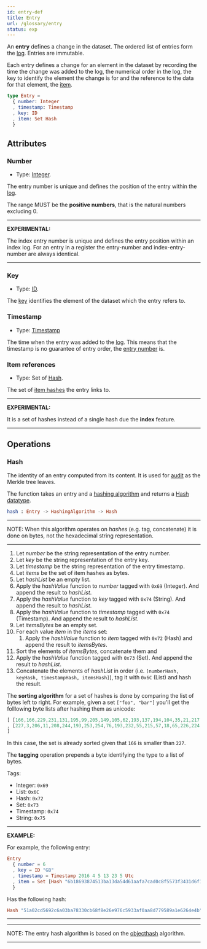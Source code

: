 ```yaml
---
id: entry-def
title: Entry
url: /glossary/entry
status: exp
---
```


An **entry** defines a change in the dataset. The ordered list of entries form
the [log](/glossary/log). Entries are immutable.

Each entry defines a change for an element in the dataset by recording the
time the change was added to the log, the numerical order in the log, the
key to identify the element the change is for and the reference to the data
for that element, the [item](/glossary/item).

```elm
type Entry =
  { number: Integer
  , timestamp: Timestamp
  , key: ID
  , item: Set Hash
  }
```

## Attributes

### Number

* Type: [Integer](/datatypes/integer).

The entry number is unique and defines the position of the entry within the
[log](/glossary/log).

The range MUST be the **positive numbers**, that is the natural numbers
excluding 0.

***
**EXPERIMENTAL:**

The index entry number is unique and defines
the entry position within an index log. For an entry in a
register the entry-number and index-entry-number are always identical.
***

### Key

* Type: [ID](/key-def#id-type).

The [key](/glossary/key) identifies the element of the dataset which the
entry refers to.

### Timestamp

* Type: [Timestamp](/datatypes/timestamp)

The time when the entry was added to the [log](/glossary/log). This means
that the timestamp is no guarantee of entry order, the [entry
number](#entry-number) is.


### Item references

* Type: Set of [Hash](/datatypes/hash).

The set of [item hashes](/glossary/item#hash) the entry links to.

***
**EXPERIMENTAL:**

It is a set of hashes instead of a single hash due the **index** feature.
***


## Operations

### Hash

The identity of an entry computed from its content. It is used for
[audit](/data-model/audit) as the Merkle tree leaves.

The function takes an entry and a [hashing
algorithm](/glossary/hashing-algorithm) and returns a [Hash
datatype](/datatypes/hash).

```elm
hash : Entry -> HashingAlgorithm -> Hash
```

***
NOTE: When this algorithm operates on _hashes_ (e.g. tag, concatenate) it is
done on bytes, not the hexadecimal string representation.
***

1. Let _number_ be the string representation of the entry number.
2. Let _key_ be the string representation of the entry key.
3. Let _timestamp_ be the string representation of the entry timestamp.
4. Let _items_ be the set of item hashes as bytes.
5. Let _hashList_ be an empty list.
6. Apply the _hashValue_ function to _number_ tagged with `0x69` (Integer). And
   append the result to _hashList_.
7. Apply the _hashValue_ function to _key_ tagged with `0x74` (String). And
   append the result to _hashList_.
8. Apply the _hashValue_ function to _timestamp_ tagged with `0x74` (Timestamp). And
   append the result to _hashList_.
9. Let _itemsBytes_ be an empty set.
10. For each value _item_ in the _items_ set:
    1. Apply the _hashValue_ function to _item_ tagged with `0x72` (Hash) and
       append the result to _itemsBytes_.
11. Sort the elements of _itemsBytes_, concatenate them and
12. Apply the _hashValue_ function tagged with `0x73` (Set). And append the result
    to _hashList_.
13. Concatenate the elements of _hashList_ in order (i.e. `[numberHash,
    keyHash, timestampHash, itemsHash]`), tag it with `0x6C` (List) and hash the
    result.

The **sorting algorithm** for a set of hashes is done by comparing the list of
bytes left to right. For example, given a set `["foo", "bar"]` you'll get the
folllowing byte lists after hashing them as unicode:

```elm
[ [166,166,229,231,131,195,99,205,149,105,62,193,137,194,104,35,21,217,86,134,147,151,115,134,121,181,99,5,242,9,80,56]
, [227,3,206,11,208,244,193,253,254,76,193,232,55,215,57,18,65,226,224,71,223,16,250,97,1,115,61,193,32,103,93,254]
]
```

In this case, the set is already sorted given that `166` is smaller than
`227`.

The **tagging** operation prepends a byte identifying the type to a list of
bytes.

Tags:

* Integer: `0x69`
* List: `0x6C`
* Hash: `0x72`
* Set: `0x73`
* Timestamp: `0x74`
* String: `0x75`

***
**EXAMPLE:**

For example, the following entry:

```elm
Entry
  { number = 6
  , key = ID "GB"
  , timestamp = Timestamp 2016 4 5 13 23 5 Utc
  , item = Set [Hash "6b18693874513ba13da54d61aafa7cad0c8f5573f3431d6f1c04b07ddb27d6bb"]
  }
```

Has the following hash:

```elm
Hash "51a02cd5692c6a03ba78330cb68f8e26e976c5933af0aa8d779589a1e6264e4b"
```
***

***
NOTE: The entry hash algorithm is based on the
[objecthash](https://github.com/benlaurie/objecthash) algorithm.
***
